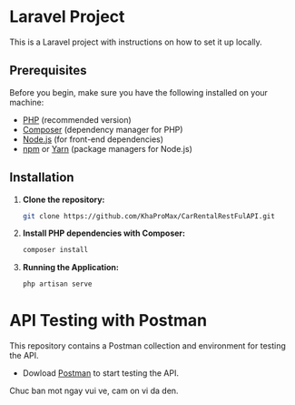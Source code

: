 # Laravel Project

This is a Laravel project with instructions on how to set it up locally.

## Prerequisites

Before you begin, make sure you have the following installed on your machine:

- [PHP](https://www.php.net/) (recommended version)
- [Composer](https://getcomposer.org/) (dependency manager for PHP)
- [Node.js](https://nodejs.org/) (for front-end dependencies)
- [npm](https://www.npmjs.com/) or [Yarn](https://yarnpkg.com/) (package managers for Node.js)

## Installation

1. **Clone the repository:**

   ```bash
   git clone https://github.com/KhaProMax/CarRentalRestFulAPI.git
2. **Install PHP dependencies with Composer:**
   ```bash
   composer install
3. **Running the Application:**
   ```bash
   php artisan serve
   
# API Testing with Postman

This repository contains a Postman collection and environment for testing the API.
- Dowload [Postman](https://www.postman.com/) to start testing the API.
  
Chuc ban mot ngay vui ve, cam on vi da den.
